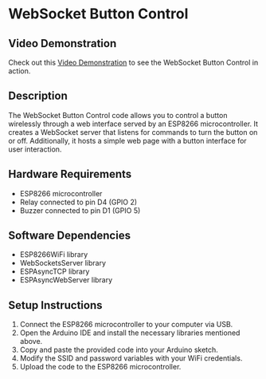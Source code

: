 # WebSocket Button Control

## Video Demonstration
Check out this [Video Demonstration](https://www.dropbox.com/scl/fi/bhwhayw5pzsaq8l1o01bk/VID_20240430_162429.mp4?rlkey=pt3q5pkhtozs4dacati978z99&st=lgvf5v1u&dl=0) to see the WebSocket Button Control in action.

## Description
The WebSocket Button Control code allows you to control a button wirelessly through a web interface served by an ESP8266 microcontroller. It creates a WebSocket server that listens for commands to turn the button on or off. Additionally, it hosts a simple web page with a button interface for user interaction.

## Hardware Requirements
- ESP8266 microcontroller
- Relay connected to pin D4 (GPIO 2)
- Buzzer connected to pin D1 (GPIO 5)

## Software Dependencies
- ESP8266WiFi library
- WebSocketsServer library
- ESPAsyncTCP library
- ESPAsyncWebServer library

## Setup Instructions
1. Connect the ESP8266 microcontroller to your computer via USB.
2. Open the Arduino IDE and install the necessary libraries mentioned above.
3. Copy and paste the provided code into your Arduino sketch.
4. Modify the SSID and password variables with your WiFi credentials.
5. Upload the code to the ESP8266 microcontroller.
